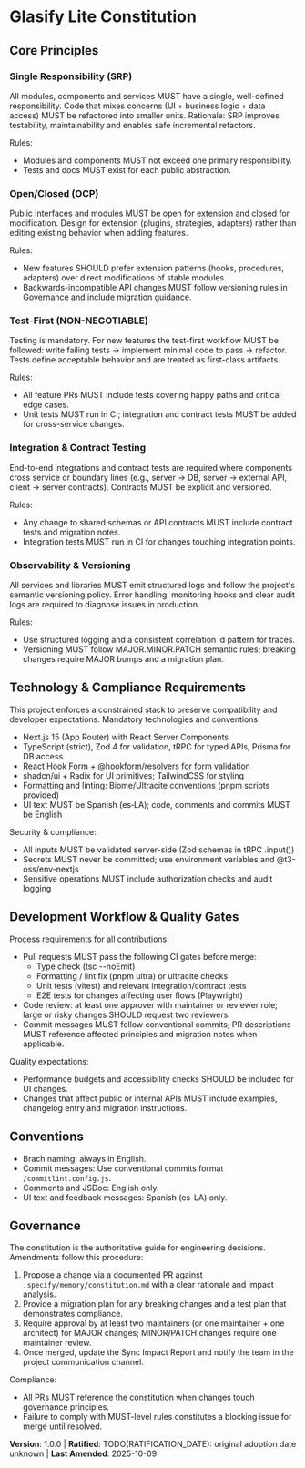 <!--
Sync Impact Report

- Version change: none → 1.0.0
- Modified principles: (newly defined) Single Responsibility (SRP); Open/Closed (OCP); Test-First (NON-NEGOTIABLE); Integration & Contract Testing; Observability & Versioning
- Added sections: "Technology & Compliance Requirements" and "Development Workflow & Quality Gates"
- Removed sections: none
- Templates requiring review: 
	- /home/andres/Proyectos/glasify-lite/.specify/templates/plan-template.md ⚠ pending review (Constitution Check)
	- /home/andres/Proyectos/glasify-lite/.specify/templates/spec-template.md ⚠ pending review (mandatory sections alignment)
	- /home/andres/Proyectos/glasify-lite/.specify/templates/tasks-template.md ⚠ pending review (task categories alignment)
- Follow-up TODOs:
	- TODO(RATIFICATION_DATE): original ratification date unknown — please confirm historic adoption date if different from initial commit date.
-->

# Glasify Lite Constitution

## Core Principles

### Single Responsibility (SRP)
All modules, components and services MUST have a single, well-defined responsibility. Code that mixes concerns (UI + business logic + data access) MUST be refactored into smaller units. Rationale: SRP improves testability, maintainability and enables safe incremental refactors.

Rules:
- Modules and components MUST not exceed one primary responsibility.
- Tests and docs MUST exist for each public abstraction.

### Open/Closed (OCP)
Public interfaces and modules MUST be open for extension and closed for modification. Design for extension (plugins, strategies, adapters) rather than editing existing behavior when adding features.

Rules:
- New features SHOULD prefer extension patterns (hooks, procedures, adapters) over direct modifications of stable modules.
- Backwards-incompatible API changes MUST follow versioning rules in Governance and include migration guidance.

### Test-First (NON-NEGOTIABLE)
Testing is mandatory. For new features the test-first workflow MUST be followed: write failing tests → implement minimal code to pass → refactor. Tests define acceptable behavior and are treated as first-class artifacts.

Rules:
- All feature PRs MUST include tests covering happy paths and critical edge cases.
- Unit tests MUST run in CI; integration and contract tests MUST be added for cross-service changes.

### Integration & Contract Testing
End-to-end integrations and contract tests are required where components cross service or boundary lines (e.g., server → DB, server → external API, client → server contracts). Contracts MUST be explicit and versioned.

Rules:
- Any change to shared schemas or API contracts MUST include contract tests and migration notes.
- Integration tests MUST run in CI for changes touching integration points.

### Observability & Versioning
All services and libraries MUST emit structured logs and follow the project's semantic versioning policy. Error handling, monitoring hooks and clear audit logs are required to diagnose issues in production.

Rules:
- Use structured logging and a consistent correlation id pattern for traces.
- Versioning MUST follow MAJOR.MINOR.PATCH semantic rules; breaking changes require MAJOR bumps and a migration plan.

## Technology & Compliance Requirements

This project enforces a constrained stack to preserve compatibility and developer expectations. Mandatory technologies and conventions:

- Next.js 15 (App Router) with React Server Components
- TypeScript (strict), Zod 4 for validation, tRPC for typed APIs, Prisma for DB access
- React Hook Form + @hookform/resolvers for form validation
- shadcn/ui + Radix for UI primitives; TailwindCSS for styling
- Formatting and linting: Biome/Ultracite conventions (pnpm scripts provided)
- UI text MUST be Spanish (es‑LA); code, comments and commits MUST be English

Security & compliance:

- All inputs MUST be validated server-side (Zod schemas in tRPC .input())
- Secrets MUST never be committed; use environment variables and @t3-oss/env-nextjs
- Sensitive operations MUST include authorization checks and audit logging

## Development Workflow & Quality Gates

Process requirements for all contributions:

- Pull requests MUST pass the following CI gates before merge:
	- Type check (tsc --noEmit)
	- Formatting / lint fix (pnpm ultra) or ultracite checks
	- Unit tests (vitest) and relevant integration/contract tests
	- E2E tests for changes affecting user flows (Playwright)
- Code review: at least one approver with maintainer or reviewer role; large or risky changes SHOULD request two reviewers.
- Commit messages MUST follow conventional commits; PR descriptions MUST reference affected principles and migration notes when applicable.

Quality expectations:

- Performance budgets and accessibility checks SHOULD be included for UI changes.
- Changes that affect public or internal APIs MUST include examples, changelog entry and migration instructions.

## Conventions
- Brach naming: always in English.
- Commit messages: Use conventional commits format `/commitlint.config.js`.
- Comments and JSDoc: English only.
- UI text and feedback messages: Spanish (es-LA) only.

## Governance

The constitution is the authoritative guide for engineering decisions. Amendments follow this procedure:

1. Propose a change via a documented PR against `.specify/memory/constitution.md` with a clear rationale and impact analysis.
2. Provide a migration plan for any breaking changes and a test plan that demonstrates compliance.
3. Require approval by at least two maintainers (or one maintainer + one architect) for MAJOR changes; MINOR/PATCH changes require one maintainer review.
4. Once merged, update the Sync Impact Report and notify the team in the project communication channel.

Compliance:

- All PRs MUST reference the constitution when changes touch governance principles.
- Failure to comply with MUST-level rules constitutes a blocking issue for merge until resolved.

**Version**: 1.0.0 | **Ratified**: TODO(RATIFICATION_DATE): original adoption date unknown | **Last Amended**: 2025-10-09